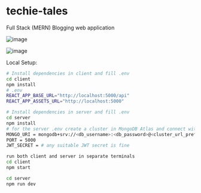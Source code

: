 # techie-tales
Full Stack (MERN) Blogging web application

![image](https://github.com/user-attachments/assets/9febceab-aab1-4b1a-9d62-2544d1558e79)

![image](https://github.com/user-attachments/assets/0ea8af04-2179-4d38-96db-4670fe99a268)


Local Setup:

```bash
# Install dependencies in client and fill .env
cd client
npm install
# .env
REACT_APP_BASE_URL="http://localhost:5000/api"
REACT_APP_ASSETS_URL="http://localhost:5000"

# Install dependencies in server and fill .env
cd server
npm install
# for the server .env create a cluster in MongoDB Atlas and connect with MongoDB Driver
MONGO_URI = mongodb+srv://<db_username>:<db_password>@<cluster_url_prefix>mongodb.net/<cluster_name>  # replace all <>'s with your configuration
PORT = 5000
JWT_SECRET = # any suitable JWT secret is fine

run both client and server in separate terminals
cd client
npm start

cd server
npm run dev
